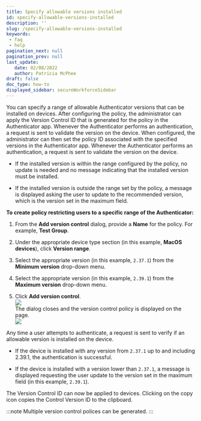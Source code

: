 ```yaml
---
title: Specify allowable versions installed
id: specify-allowable-versions-installed
description: ''
slug: /specify-allowable-versions-installed
keywords: 
 - faq
 - help
pagination_next: null
pagination_prev: null
last_update: 
   date: 02/08/2022
   author: Patricia McPhee
draft: false
doc_type: how-to
displayed_sidebar: secureWorkforceSidebar
---  
```



You can specify a range of allowable Authenticator versions that can be installed on devices. After configuring the policy, the administrator can apply the Version Control ID that is generated for the policy in the Authenticator app. Whenever the Authenticator performs an authentication, a request is sent to validate the version on the device. When configured, the administrator can then set the policy ID associated with the specified versions in the Authenticator app. Whenever the Authenticator performs an authentication, a request is sent to validate the version on the device.

*   If the installed version is within the range configured by the policy, no update is needed and no message indicating that the installed version must be installed.
    
*   If the installed version is outside the range set by the policy, a message is displayed asking the user to update to the recommended version, which is the version set in the maximum field.
  
**To create policy restricting users to a specific range of the Authenticator:**

1.  From the **Add version control** dialog, provide a **Name** for the policy. For example, **Test Group**.
    
2.  Under the appropriate device type section (in this example, **MacOS devices**), click **Version range**.
    
3.  Select the appropriate version (in this example, `2.37.1`) from the **Minimum version** drop-down menu.
    
4.  Select the appropriate version (in this example, `2.39.1`) from the **Maximum version** drop-down menu.
    
5.  Click **Add version control**.  
    ![](/images/version-control/version_control_test_group_macos_range.png)  
    The dialog closes and the version control policy is displayed on the page.  
    ![](/images/version-control/version_control_test_group_macos_range_added.png)
    

Any time a user attempts to authenticate, a request is sent to verify if an allowable version is installed on the device.

*   If the device is installed with any version from `2.37.1` up to and including 2.39.1, the authentication is successful.
    
*   If the device is installed with a version lower than `2.37.1`, a message is displayed requesting the user update to the version set in the maximum field (in this example, `2.39.1`).
    

The Version Control ID can now be applied to devices. Clicking on the copy icon copies the Control Version ID to the clipboard.

:::note
Multiple version control polices can be generated.
:::

